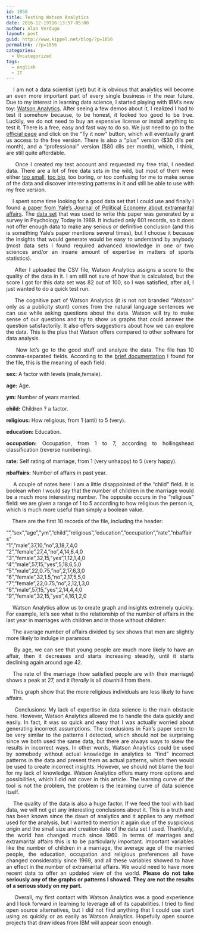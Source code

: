 ```yaml
---
id: 1856
title: Testing Watson Analytics
date: 2016-12-19T16:13:57-05:00
author: Alan Verdugo
layout: post
guid: http://www.kippel.net/blog/?p=1856
permalink: /?p=1856
categories:
  - Uncategorized
tags:
  - english
  - IT
---
```

<p style="text-align: justify;">
      I am not a data scientist (yet) but it is obvious that analytics will become an even more important part of every single business in the near future. Due to my interest in learning data science, I started playing with IBM&#8217;s new toy: <a href="https://watson.analytics.ibmcloud.com/product" target="_blank">Watson Analytics</a>. After seeing a few demos about it, I realized I had to test it somehow because, to be honest, it looked too good to be true. Luckily, we do not need to buy an expensive license or install anything to test it. There is a free, easy and fast way to do so. We just need to go to the <a href="https://watson.analytics.ibmcloud.com/pricing?ajs_aid=bcc728f9-21a6-4f2c-9b99-f6ef8a548a60&cm_sp=WAMicrosite-_-Organic-_-Organic-_-Organic" target="_blank">official page</a> and click on the &#8220;Ty it now&#8221; button, which will eventually grant us access to the free version. There is also a &#8220;plus&#8221; version ($30 dlls per month), and a &#8220;professional&#8221; version ($80 dlls per month), which, I think, are still quite affordable.
</p>

<p style="text-align: justify;">
      Once I created my test account and requested my free trial, I needed data. There are a lot of free data sets in the wild, but most of them were either <a href="https://vincentarelbundock.github.io/Rdatasets/datasets.html" target="_blank">too small</a>, <a href="https://aws.amazon.com/datasets/" target="_blank">too big</a>, too boring, or too confusing for me to make sense of the data and discover interesting patterns in it and still be able to use with my free version.
</p>

<p style="text-align: justify;">
      I spent some time looking for a good data set that I could use and finally I found <a href="https://fairmodel.econ.yale.edu/rayfair/pdf/1978A200.PDF" target="_blank">a paper from Yale&#8217;s Journal of Political Economy about extramarital affairs</a>. The <a href="https://vincentarelbundock.github.io/Rdatasets/csv/COUNT/affairs.csv" target="_blank">data set</a> that was used to write this paper was generated by a survey in Psychology Today in 1969. It included only 601 records, so it does not offer enough data to make any serious or definitive conclusion (and this is something Yale&#8217;s paper mentions several times), but I choose it because the insights that would generate would be easy to understand by anybody (most data sets I found required advanced knowledge in one or two sciences and/or an insane amount of expertise in matters of sports statistics).
</p>

<p style="text-align: justify;">
      After I uploaded the CSV file, Watson Analytics assigns a score to the quality of the data in it. I am still not sure of how that is calculated, but the score I got for this data set was 82 out of 100, so I was satisfied, after all, I just wanted to do a quick test run.
</p>

<p style="text-align: justify;">
      The cognitive part of Watson Analytics (it is not not branded &#8220;Watson&#8221; only as a publicity stunt) comes from the natural language sentences we can use while asking questions about the data. Watson will try to make sense of our questions and try to show us graphs that could answer the question satisfactorily. It also offers suggestions about how we can explore the data. This is the plus that Watson offers compared to other software for data analysis.
</p>

<p style="text-align: justify;">
      Now let&#8217;s go to the good stuff and analyze the data. The file has 10 comma-separated fields. According to the <a href="https://vincentarelbundock.github.io/Rdatasets/doc/Ecdat/Fair.html" target="_blank">brief documentation</a> I found for the file, this is the meaning of each field:
</p>

<p style="text-align: justify;">
  <strong>sex:</strong> A factor with levels (male,female).
</p>

<p style="text-align: justify;">
  <strong>age:</strong> Age.
</p>

<p style="text-align: justify;">
  <strong>ym:</strong> Number of years married.
</p>

<p style="text-align: justify;">
  <strong>child:</strong> Children ? a factor.
</p>

<p style="text-align: justify;">
  <strong>religious:</strong> How religious, from 1 (anti) to 5 (very).
</p>

<p style="text-align: justify;">
  <strong>education:</strong> Education.
</p>

<p style="text-align: justify;">
  <strong>occupation:</strong> Occupation, from 1 to 7, according to hollingshead classification (reverse numbering).
</p>

<p style="text-align: justify;">
  <strong>rate:</strong> Self rating of marriage, from 1 (very unhappy) to 5 (very happy).
</p>

<p style="text-align: justify;">
  <strong>nbaffairs:</strong> Number of affairs in past year.
</p>

<p style="text-align: justify;">
      A couple of notes here: I am a little disappointed of the &#8220;child&#8221; field. It is boolean when I would say that the number of children in the marriage would be a much more interesting number. The opposite occurs in the &#8220;religious&#8221; field: we are given a range of 1 to 5 according to how religious the person is, which is much more useful than simply a boolean value.
</p>

<p style="text-align: justify;">
      There are the first 10 records of the file, including the header:
</p>

<p style="text-align: justify;">
  &#8220;&#8221;,&#8221;sex&#8221;,&#8221;age&#8221;,&#8221;ym&#8221;,&#8221;child&#8221;,&#8221;religious&#8221;,&#8221;education&#8221;,&#8221;occupation&#8221;,&#8221;rate&#8221;,&#8221;nbaffairs&#8221;<br /> &#8220;1&#8221;,&#8221;male&#8221;,37,10,&#8221;no&#8221;,3,18,7,4,0<br /> &#8220;2&#8221;,&#8221;female&#8221;,27,4,&#8221;no&#8221;,4,14,6,4,0<br /> &#8220;3&#8221;,&#8221;female&#8221;,32,15,&#8221;yes&#8221;,1,12,1,4,0<br /> &#8220;4&#8221;,&#8221;male&#8221;,57,15,&#8221;yes&#8221;,5,18,6,5,0<br /> &#8220;5&#8221;,&#8221;male&#8221;,22,0.75,&#8221;no&#8221;,2,17,6,3,0<br /> &#8220;6&#8221;,&#8221;female&#8221;,32,1.5,&#8221;no&#8221;,2,17,5,5,0<br /> &#8220;7&#8221;,&#8221;female&#8221;,22,0.75,&#8221;no&#8221;,2,12,1,3,0<br /> &#8220;8&#8221;,&#8221;male&#8221;,57,15,&#8221;yes&#8221;,2,14,4,4,0<br /> &#8220;9&#8221;,&#8221;female&#8221;,32,15,&#8221;yes&#8221;,4,16,1,2,0
</p>

<p style="text-align: justify;">
      Watson Analytics allow us to create graph and insights extremely quickly. For example, let&#8217;s see what is the relationship of the number of affairs in the last year in marriages with children and in those without children:
</p>

<p style="text-align: justify;">
      The average number of affairs divided by sex shows that men are slightly more likely to indulge in paramour.
</p>

<p style="text-align: justify;">
      By age, we can see that young people are much more likely to have an affair, then it decreases and starts increasing steadily, until it starts declining again around age 42.
</p>

<p style="text-align: justify;">
     The rate of the marriage (how satisfied people are with their marriage) shows a peak at 27, and it <em>literally</em> is all downhill from there.
</p>

<p style="text-align: justify;">
      This graph show that the more religious individuals are less likely to have affairs.
</p>

<p style="text-align: justify;">
      Conclusions: My lack of expertise in data science is the main obstacle here. However, Watson Analytics allowed me to handle the data quickly and easily. In fact, it was so quick and easy that I was actually worried about generating incorrect assumptions. The conclusions in Fair&#8217;s paper seem to be very similar to the patterns I detected, which should not be surprising since we both used the same data, but there are always ways to skew the results in incorrect ways. In other words, Watson Analytics could be used by somebody without actual knowledge in analytics to &#8220;find&#8221; incorrect patterns in the data and present them as actual patterns, which then would be used to create incorrect insights. However, we should not blame the tool for my lack of knowledge. Watson Analytics offers many more options and possibilities, which I did not cover in this article. The learning curve of the tool is not the problem, the problem is the learning curve of data science itself.
</p>

<p style="text-align: justify;">
      The quality of the data is also a huge factor. If we feed the tool with bad data, we will not get any interesting conclusions about it. This is a truth and has been known since the dawn of analytics and it applies to any method used for the analysis, but I wanted to mention it again due of the suspicious origin and the small size and creation date of the data set I used. Thankfully, the world has changed much since 1969. In terms of marriages and extramarital affairs this is to be particularly important. Important variables like the number of children in a marriage, the average age of the married people, the education, occupation and religious preferences all have changed considerably since 1969, and all these variables showed to have an effect in the number of extramarital affairs. We would need to have more recent data to offer an updated view of the world. <strong>Please do not take seriously any of the graphs or patterns I showed. They are not the results of a serious study on my part.</strong>
</p>

<p style="text-align: justify;">
      Overall, my first contact with Watson Analytics was a good experience and I look forward in learning to leverage all of its capabilities. I tried to find open source alternatives, but I did not find anything that I could use start using as quickly or as easily as Watson Analytics. Hopefully open source projects that draw ideas from IBM will appear soon enough.
</p>